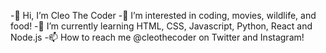 -👋 Hi, I’m Cleo The Coder
-👀 I’m interested in coding, movies, wildlife, and food!
-🌱 I’m currently learning HTML, CSS, Javascript, Python, React and Node.js
-📫 How to reach me @cleothecoder on Twitter and Instagram!

<!---
cyandray/cyandray is a ✨ special ✨ repository because its `README.md` (this file) appears on your GitHub profile.
You can click the Preview link to take a look at your changes.
--->
